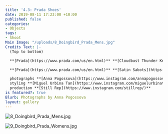 ```yaml
---
title: '4.3: Prada Shoes'
date: 2019-08-11 17:23:00 +10:00
published: false
categories:
- Objects
tags:
- Shoot
Main Image: "/uploads/8_Doingbird_Prada_Mens.jpg"
Credits Text: |-
  (Top to bottom)

  **[Prada](https://www.prada.com/us/en.html)** **[Cloudbust Thunder Knit Sneakers](https://www.prada.com/us/en/men/shoes/sneakers/products.cloudbust_thunder_knit_sneakers.2EG293_3KZU_F0IAN.html)**

  **[Prada](https://www.prada.com/us/en.html)** **[Satin Sabots](https://www.prada.com/us/en/women/shoes/mules/products.satin_sabots.1XX522_049_F0638_F_085.html)**

  photographs **[Anna Pogossova](https://www.instagram.com/annapogossova/)** at **[B&A](https://www.instagram.com/barepsau/)**
  styling **[Miguel Urbina Tan](https://www.instagram.com/miguelurbinatan/)**
  production **[Still Rep](https://www.instagram.com/stillrep/)**
is featured?: true
Blurb: Photographs by Anna Pogossova
layout: gallery
---
```


![8_Doingbird_Prada_Mens.jpg](/uploads/8_Doingbird_Prada_Mens.jpg)

![9_Doingbird_Prada_Womens.jpg](/uploads/9_Doingbird_Prada_Womens.jpg)
